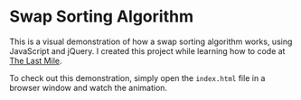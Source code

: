 # Swap Sorting Algorithm

This is a visual demonstration of how a swap sorting algorithm works, using JavaScript and jQuery. I created this project while learning how to code at [The Last Mile](https://thelastmile.org/).
  
To check out this demonstration, simply open the `index.html` file in a browser window and watch the animation.